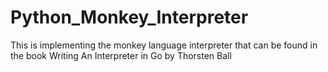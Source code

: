 # Python_Monkey_Interpreter
This is implementing the monkey language interpreter that can be found in the book Writing An Interpreter in Go by Thorsten Ball
